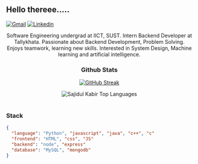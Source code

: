 


## Hello thereee.....
[![Gmail](https://img.shields.io/badge/-Gmail-c14438?style=flat&logo=Gmail&logoColor=white)](mailto:panna.codebase@gmail.com?subject=From%20GitHub&&body=Hi,%20there.%20Found%20you%20on%20GitHub!%20Let's%20talk%20about...)
[![Linkedin](https://img.shields.io/badge/-LinkedIn-blue?style=flat&logo=Linkedin&logoColor=white)](https://www.linkedin.com/in/panna-das-aryan)

<div align = "center">
Software Engineering undergrad at IICT, SUST. Intern Backend Developer at Tallykhata. Passionate about Backend Development, Problem Solving. Enjoys teamwork, learning new skills. Interested in System Design, Machine learning and artificial intelligence.
</div>


<div align = "center">

### Github Stats


[![GitHub Streak](http://github-readme-streak-stats.herokuapp.com?user=PannaAryan&theme=radical&background=0A0A0A&stroke=CDB4DB&ring=CDB4DB&currStreakNum=D3D3D3&sideNums=D3D3D3&dates=CDB4DB)](https://git.io/streak-stats)
<br />



<img src="https://github-readme-stats.vercel.app/api/top-langs/?username=PannaAryan&layout=compact&theme=dark&bg_color=0A0A0A" alt="Sajidul Kabir Top Languages"/>
<br />

</div>

<br>

### Stack

```json
{
  "language": "Python", "javascript", "java", "c++", "c"
  "frontend": "HTML", "css", "JS"
  "backend": "node", "express"
  "database": "MySQL", "mongodb"
}
```

</br>
